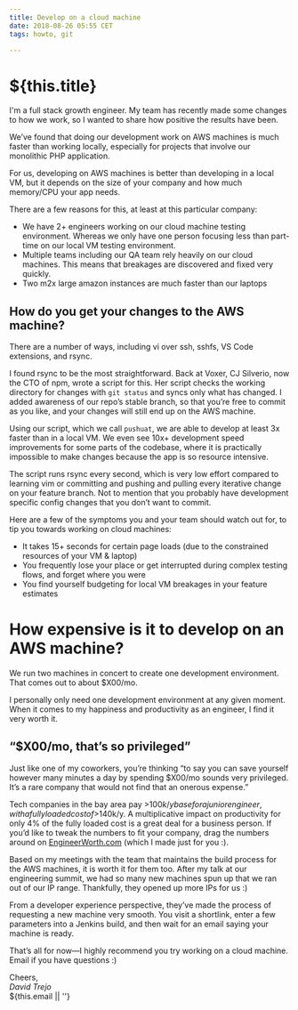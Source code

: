 ```yaml
---
title: Develop on a cloud machine
date: 2018-08-26 05:55 CET
tags: howto, git

---
```

# ${this.title}

I'm a full stack growth engineer. My team has recently made some changes to how we work, so I wanted to share how positive the results have been.

We’ve found that doing our development work on AWS machines is much faster than working locally, especially for projects that involve our monolithic PHP application.

For us, developing on AWS machines is better than developing in a local VM, but it depends on the size of your company and how much memory/CPU your app needs.

There are a few reasons for this, at least at this particular company:

- We have 2+ engineers working on our cloud machine testing environment. Whereas we only have one person focusing less than part-time on our local VM testing environment.
- Multiple teams including our QA team rely heavily on our cloud machines. This means that breakages are discovered and fixed very quickly.
- Two m2x large amazon instances are much faster than our laptops

## How do you get your changes to the AWS machine?

There are a number of ways, including vi over ssh, sshfs, VS Code extensions, and rsync.

I found rsync to be the most straightforward. Back at Voxer, CJ Silverio, now the CTO of npm, wrote a script for this. Her script checks the working directory for changes with `git status` and syncs only what has changed. I added awareness of our repo’s stable branch, so that you’re free to commit as you like, and your changes will still  end up on the AWS machine.

Using our script, which we call `pushuat`, we are able to develop at least 3x faster than in a local VM. We even see 10x+ development speed improvements for some parts of the codebase, where it is practically impossible to make changes because the app is so resource intensive.

The script runs rsync every second, which is very low effort compared to learning vim or committing and pushing and pulling every iterative change on your feature branch. Not to mention that you probably have development specific config changes that you don’t want to commit.

Here are a few of the symptoms you and your team should watch out for, to tip you towards working on cloud machines:

- It takes 15+ seconds for certain page loads (due to the constrained resources of your VM & laptop)
- You frequently lose your place or get interrupted during complex testing flows, and forget where you were
- You find yourself budgeting for local VM breakages in your feature estimates

# How expensive is it to develop on an AWS machine?
We run two machines in concert to create one development environment. That comes out to about $X00/mo. 

I personally only need one development environment at any given moment. When it comes to my happiness and productivity as an engineer, I find it very worth it.

## “$X00/mo, that’s so privileged”

Just like one of my coworkers, you’re thinking “to say you can save yourself however many minutes a day by spending $X00/mo sounds very privileged. It’s a rare company that would not find that an onerous expense.”

Tech companies in the bay area pay >$100k/y base for a junior engineer, with a fully loaded cost of >$140k/y. A multiplicative impact on productivity for only 4% of the fully loaded cost is a great deal for a business person. If you’d like to tweak the numbers to fit your company, drag the numbers around on [EngineerWorth.com](https://engineerworth.com) (which I made just for you :).

Based on my meetings with the team that maintains the build process for the AWS machines, it is worth it for them too. After my talk at our engineering summit, we had so many new machines spun up that we ran out of our IP range. Thankfully, they opened up more IPs for us :)

From a developer experience perspective, they’ve made the process of requesting a new machine very smooth. You visit a shortlink, enter a few parameters into a Jenkins build, and then wait for an email saying your machine is ready.

That’s all for now—I highly recommend you try working on a cloud machine. Email if you have questions :)

Cheers,  
_David Trejo_  
${this.email || ''}
